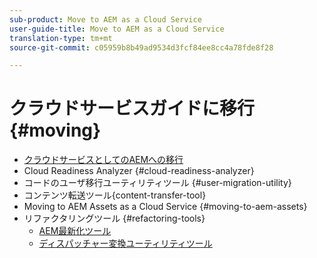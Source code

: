 ```yaml
---
sub-product: Move to AEM as a Cloud Service
user-guide-title: Move to AEM as a Cloud Service
translation-type: tm+mt
source-git-commit: c05959b8b49ad9534d3fcf84ee8cc4a78fde8f28

---
```



# クラウドサービスガイドに移行 {#moving}

+ [クラウドサービスとしてのAEMへの移行](/help/move-to-cloud-service/home.md)
+ Cloud Readiness Analyzer {#cloud-readiness-analyzer}
+ コードのユーザ移行ユーティリティツール {#user-migration-utility}
+ コンテンツ転送ツール{content-transfer-tool}
+ Moving to AEM Assets as a Cloud Service {#moving-to-aem-assets}
+ リファクタリングツール {#refactoring-tools}
   + [AEM最新化ツール](/help/move-to-cloud-service/refactoring-tools/aem-modernization-tools.md)
   + [ディスパッチャー変換ユーティリティツール](/help/move-to-cloud-service/refactoring-tools/dispatcher-transformation-utility-tools.md)
